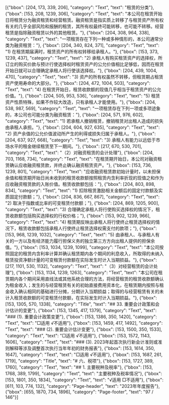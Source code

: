 [{"bbox": [204, 173, 339, 206], "category": "Text", "text": "租赁的分类"}, {"bbox": [153, 208, 1239, 306], "category": "Text", "text": "本公司在租赁开始日将租赁分为融资租赁和经营租赁。融资租赁是指实质上转移了与租赁资产所有权有关的几乎全部风险和报酬的租赁，其所有权最终可能转移，也可能不转移。经营租赁是指除融资租赁以外的其他租赁。"}, {"bbox": [204, 308, 964, 338], "category": "Text", "text": "一项租赁存在下列一种或多种情形的，本公司通常分类为融资租赁："}, {"bbox": [204, 340, 824, 371], "category": "Text", "text": "1) 在租赁期届满时，租赁资产的所有权转移给承租人。"}, {"bbox": [153, 373, 1239, 437], "category": "Text", "text": "2) 承租人有购买租赁资产的选择权，所订立的购买价款与预计行使选择权时租赁资产的公允价值相比足够低，因而在租赁开始日就可以合理确定承租人将行使该选择权。"}, {"bbox": [204, 439, 1004, 470], "category": "Text", "text": "3) 资产的所有权虽然不转移，但租赁期占租赁资产使用寿命的大部分。"}, {"bbox": [204, 472, 1004, 503], "category": "Text", "text": "4) 在租赁开始日，租赁收款额的现值几乎相当于租赁资产的公允价值。"}, {"bbox": [204, 505, 953, 536], "category": "Text", "text": "5) 租赁资产性质特殊，如果不作较大改造，只有承租人才能使用。"}, {"bbox": [204, 538, 987, 569], "category": "Text", "text": "一项租赁存在下列一项或多项迹象的，本公司也可能分类为融资租赁："}, {"bbox": [204, 571, 976, 602], "category": "Text", "text": "1) 若承租人撤销租赁，撤销租赁对出租人造成的损失由承租人承担。"}, {"bbox": [204, 604, 927, 635], "category": "Text", "text": "2) 资产余值的公允价值波动所产生的利得或损失归属于承租人。"}, {"bbox": [204, 637, 927, 668], "category": "Text", "text": "3) 承租人有能力以远低于市场水平的租金继续租赁至下一期间。"}, {"bbox": [217, 670, 530, 701], "category": "Text", "text": "（2）对融资租赁的会计处理"}, {"bbox": [204, 703, 1168, 734], "category": "Text", "text": "在租赁期开始日，本公司对融资租赁确认应收融资租赁款，并终止确认融资租赁资产。"}, {"bbox": [153, 736, 1239, 801], "category": "Text", "text": "应收融资租赁款初始计量时，以未担保余值和租赁期开始日尚未收到的租赁收款额按照租赁内含利率折现的现值之和作为应收融资租赁款的入账价值。租赁收款额包括："}, {"bbox": [204, 803, 898, 834], "category": "Text", "text": "1) 扣除租赁激励相关金额后的固定付款额及实质固定付款额；"}, {"bbox": [204, 836, 667, 867], "category": "Text", "text": "2) 取决于指数或比率的可变租赁付款额；"}, {"bbox": [204, 869, 1205, 900], "category": "Text", "text": "3) 合理确定承租人将行使购买选择权的情况下，租赁收款额包括购买选择权的行权价格；"}, {"bbox": [153, 902, 1239, 966], "category": "Text", "text": "4) 租赁期反映出承租人将行使终止租赁选择权的情况下，租赁收款额包括承租人行使终止租赁选择权需支付的款项；"}, {"bbox": [153, 968, 1239, 1032], "category": "Text", "text": "5) 由承租人、与承租人有关的一方以及有经济能力履行担保义务的独立第三方方向出租人提供的担保余值。"}, {"bbox": [153, 1034, 1239, 1099], "category": "Text", "text": "本公司按照固定的租赁内含利率计算并确认租赁期内各个期间的利息收入，所取得的未纳入租赁投资净额计量的可变租赁付款额在实际发生时计入当期损益。"}, {"bbox": [217, 1101, 530, 1132], "category": "Text", "text": "（3）对经营租赁的会计处理"}, {"bbox": [153, 1134, 1239, 1263], "category": "Text", "text": "本公司在租赁期内各个期间采用直线法或其他系统合理的方法，将经营租赁的租赁收款额确认为租金收入；发生的与经营租赁有关的初始直接费用资本化，在租赁期内按照与租金收入确认相同的基础进行分摊，分期计入当期损益；取得的与经营租赁有关的未计入租赁收款额的可变租赁付款额，在实际发生时计入当期损益。"}, {"bbox": [153, 1305, 570, 1338], "category": "Title", "text": "## 33. 重要会计政策和会计估计的变更"}, {"bbox": [153, 1345, 417, 1379], "category": "Text", "text": "### (1). 重要会计政策变更"}, {"bbox": [153, 1386, 350, 1420], "category": "Text", "text": "□适用 √不适用"}, {"bbox": [153, 1459, 417, 1492], "category": "Text", "text": "### (2). 重要会计估计变更"}, {"bbox": [153, 1500, 350, 1533], "category": "Text", "text": "□适用 √不适用"}, {"bbox": [153, 1572, 1143, 1606], "category": "Text", "text": "### (3). 2023年起首次执行新会计准则或准则解释等涉及调整首次执行当年年初的财务报表"}, {"bbox": [153, 1614, 350, 1647], "category": "Text", "text": "□适用 √不适用"}, {"bbox": [153, 1687, 261, 1719], "category": "Title", "text": "# 六、税项"}, {"bbox": [153, 1727, 389, 1760], "category": "Text", "text": "## 1. 主要税种及税率"}, {"bbox": [153, 1768, 389, 1799], "category": "Text", "text": "主要税种及税率情况"}, {"bbox": [153, 1801, 350, 1834], "category": "Text", "text": "√适用 □不适用"}, {"bbox": [611, 103, 774, 132], "category": "Page-header", "text": "2023年年度报告"}, {"bbox": [655, 1870, 734, 1896], "category": "Page-footer", "text": "97 / 146"}]